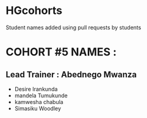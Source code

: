 # HGcohorts
Student names added using pull requests by students

# COHORT #5 NAMES :
## Lead Trainer : Abednego Mwanza
- Desire Irankunda
- mandela Tumukunde
- kamwesha chabula
- Simasiku Woodley


